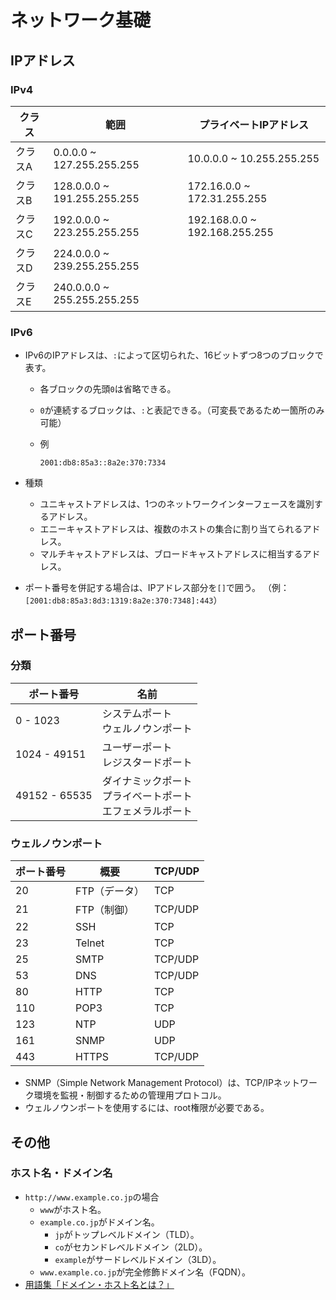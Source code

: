 # ネットワーク基礎

## IPアドレス

### IPv4

| クラス  | 範囲                        | プライベートIPアドレス        |
| ------- | --------------------------- | ----------------------------- |
| クラスA | 0.0.0.0 ~ 127.255.255.255   | 10.0.0.0 ~ 10.255.255.255     |
| クラスB | 128.0.0.0 ~ 191.255.255.255 | 172.16.0.0 ~ 172.31.255.255   |
| クラスC | 192.0.0.0 ~ 223.255.255.255 | 192.168.0.0 ~ 192.168.255.255 |
| クラスD | 224.0.0.0 ~ 239.255.255.255 |                               |
| クラスE | 240.0.0.0 ~ 255.255.255.255 |                               |

### IPv6

- IPv6のIPアドレスは、`:`によって区切られた、16ビットずつ8つのブロックで表す。

  - 各ブロックの先頭`0`は省略できる。
  - `0`が連続するブロックは、`:`と表記できる。（可変長であるため一箇所のみ可能）
  - 例

    ```text
    2001:db8:85a3::8a2e:370:7334
    ```

- 種類
  - ユニキャストアドレスは、1つのネットワークインターフェースを識別するアドレス。
  - エニーキャストアドレスは、複数のホストの集合に割り当てられるアドレス。
  - マルチキャストアドレスは、ブロードキャストアドレスに相当するアドレス。

- ポート番号を併記する場合は、IPアドレス部分を`[]`で囲う。
  （例：`[2001:db8:85a3:8d3:1319:8a2e:370:7348]:443`）

## ポート番号

### 分類

| ポート番号    | 名前                                                         |
| ------------- | ------------------------------------------------------------ |
| 0 - 1023      | システムポート<br />ウェルノウンポート                       |
| 1024 - 49151  | ユーザーポート<br />レジスタードポート                       |
| 49152 - 65535 | ダイナミックポート<br />プライベートポート<br />エフェメラルポート |

### ウェルノウンポート

| ポート番号    | 概要                                       |TCP/UDP|
| ------------- | ------------------------------------------ |---|
| 20            | FTP（データ）                              |TCP|
| 21            | FTP（制御）                                |TCP/UDP|
| 22            | SSH                                        |TCP|
| 23            | Telnet                                     |TCP|
| 25            | SMTP                                       |TCP/UDP|
| 53            | DNS                                        |TCP/UDP|
| 80            | HTTP                                       |TCP|
| 110           | POP3                                       |TCP|
| 123           | NTP                                        |UDP|
| 161           | SNMP                                       |UDP|
| 443           | HTTPS                                      |TCP/UDP|

- SNMP（Simple Network Management Protocol）は、TCP/IPネットワーク環境を監視・制御するための管理用プロトコル。
- ウェルノウンポートを使用するには、root権限が必要である。

## その他

### ホスト名・ドメイン名

- `http://www.example.co.jp`の場合
  - `www`がホスト名。
  - `example.co.jp`がドメイン名。
    - `jp`がトップレベルドメイン（TLD）。
    - `co`がセカンドレベルドメイン（2LD）。
    - `example`がサードレベルドメイン（3LD）。
  - `www.example.co.jp`が完全修飾ドメイン名（FQDN）。
- [用語集「ドメイン・ホスト名とは？」](https://www.cman.jp/network/term/domain/)
